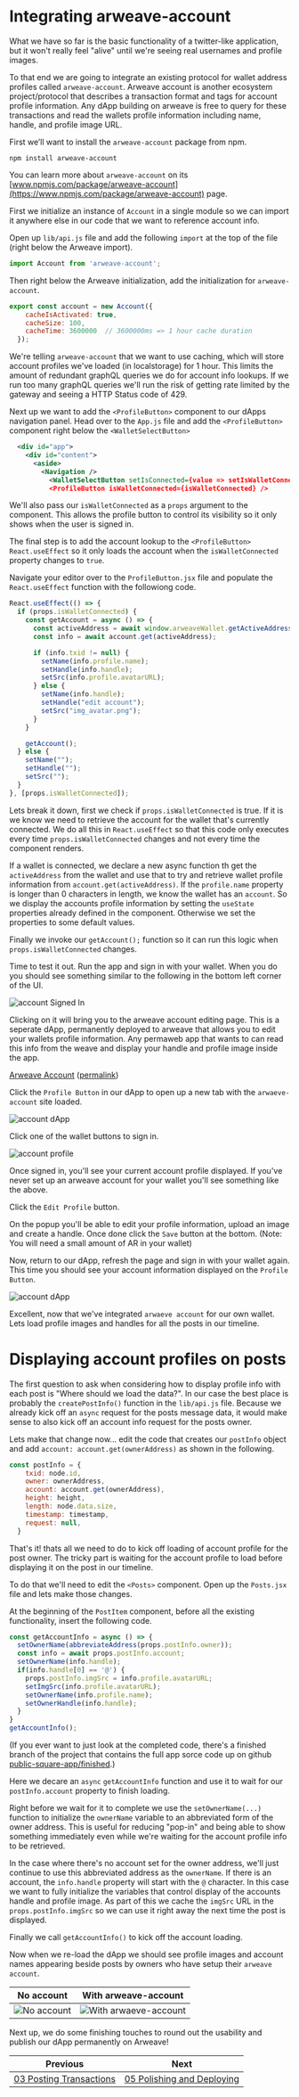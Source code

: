 # Integrating arweave-account
What we have so far is the basic functionality of a twitter-like application, but it won't really feel "alive" until we're seeing real usernames and profile images.

To that end we are going to integrate an existing protocol for wallet address profiles called `arweave-account`. Arweave account is another ecosystem project/protocol that describes a transaction format and tags for account profile information. Any dApp building on arweave is free to query for these transactions and read the wallets profile information including name, handle, and profile image URL.

First we’ll want to install the `arweave-account` package from npm.
```
npm install arweave-account
```

You can learn more about `arweave-account` on its [www.npmjs.com/package/arweave-account](https://www.npmjs.com/package/arweave-account) page.

First we initialize an instance of `Account` in a single module so we can import it anywhere else in our code that we want to reference account info.

Open up `lib/api.js` file and add the following `import` at the top of the file (right below the Arweave import).

```js
import Account from 'arweave-account';
```

Then right below the Arweave initialization, add the initialization for `arweave-account`.

```js
export const account = new Account({
    cacheIsActivated: true,
    cacheSize: 100,
    cacheTime: 3600000  // 3600000ms => 1 hour cache duration
  });
```
We're telling `arweave-account` that we want to use caching, which will store account profiles we've loaded (in localstorage) for 1 hour. This limits the amount of redundant graphQL queries we do for account info lookups. If we run too many graphQL queries we'll run the risk of getting rate limited by the gateway and seeing a HTTP Status code of 429.

Next up we want to add the `<ProfileButton>` component to our dApps navigation panel. Head over to the `App.js` file and add the `<ProfileButton>` component right below the `<WalletSelectButton>`

```xml
  <div id="app">
    <div id="content">
      <aside>
        <Navigation />
          <WalletSelectButton setIsConnected={value => setIsWalletConnected(value)} />
          <ProfileButton isWalletConnected={isWalletConnected} />
```
We'll also pass our `isWalletConnected` as a `props` argument to the component. This allows the profile button to control its visibility so it only shows when the user is signed in.

The final step is to add the account lookup to the `<ProfileButton>` `React.useEffect` so it only loads the account when the `isWalletConnected` property changes to `true`.

Navigate your editor over to the `ProfileButton.jsx` file and populate the `React.useEffect` function with the followiong code.

```js
React.useEffect(() => {
  if (props.isWalletConnected) {
    const getAccount = async () => {
      const activeAddress = await window.arweaveWallet.getActiveAddress();
      const info = await account.get(activeAddress);

      if (info.txid != null) {
        setName(info.profile.name);
        setHandle(info.handle);
        setSrc(info.profile.avatarURL);
      } else {
        setName(info.handle);
        setHandle("edit account");
        setSrc("img_avatar.png");
      }
    }

    getAccount();
  } else {
    setName("");
    setHandle("");
    setSrc("");
  }
}, [props.isWalletConnected]);
```

Lets break it down, first we check if `props.isWalletConnected` is true. If it is we know we need to retrieve the account for the wallet that's currently connected. We do all this in `React.useEffect` so that this code only executes every time `props.isWalletConnected` changes and not every time the component renders.

If a wallet is connected, we declare a new async function th get the `activeAddress` from the wallet  and use that to try and retrieve wallet profile information from `account.get(activeAddress)`. If the `profile.name` property is longer than 0 characters in length, we know the wallet has an `account`. So we display the accounts profile information by setting the `useState` properties already defined in the component. Otherwise we set the properties to some default values.

Finally we invoke our `getAccount();` function so it can run this logic when `props.isWalletConnected` changes. 

Time to test it out. Run the app and sign in with your wallet. When you do you should see something similar to the following in the bottom left corner of the UI.

![account Signed In](images/image26.png)

Clicking on it will bring you to the arweave account editing page. This is a seperate dApp, permanently deployed to arweave that allows you to edit your wallets profile information. Any permaweb app that wants to can read this info from the weave and display your handle and profile image inside the app.

[Arweave Account](https://acount.metaweave.xyz) ([permalink](arweave.net/BYn976Gt4S4u-Kn7D0QxFLGlbko2GbHdJPVkZ_o2uGU))

Click the `Profile Button` in our dApp to open up a new tab with the `arwaeve-account` site loaded.

![account dApp](images/image27.png)

Click one of the wallet buttons to sign in.

![account profile](images/image28.png)

Once signed in, you'll see your current account profile displayed. If you've never set up an arweave account for your wallet you'll see something like the above.

Click the `Edit Profile` button.

On the popup you'll be able to edit your profile information, upload an image and create a handle. Once done click the `Save` button at the bottom. (Note: You will need a small amount of AR in your wallet)

Now, return to our dApp, refresh the page and sign in with your wallet again. This time you should see your account information displayed on the `Profile Button`.

![account dApp](images/image29.png)

Excellent, now that we've integrated `arwaeve account` for our own wallet. Lets load profile images and handles for all the posts in our timeline.

# Displaying account profiles on posts

The first question to ask when considering how to display profile info with each post is "Where should we load the data?". In our case the best place is probably the `createPostInfo()` function in the `lib/api.js` file. Because we already kick off an `async` request for the posts message data, it would make sense to also kick off an account info request for the posts owner.

Lets make that change now... edit the code that creates our `postInfo` object and add `account: account.get(ownerAddress)` as shown in the following.

```js
const postInfo = {
    txid: node.id,
    owner: ownerAddress,
    account: account.get(ownerAddress),
    height: height,
    length: node.data.size,
    timestamp: timestamp,
    request: null,
  }
```

That's it! thats all we need to do to kick off loading of account profile for the post owner. The tricky part is waiting for the account profile to load before displaying it on the post in our timeline.

To do that we'll need to edit the `<Posts>` component. Open up the `Posts.jsx` file and lets make those changes.

At the beginning of the `PostItem` component, before all the existing functionality, insert the following code.

```js
const getAccountInfo = async () => {
  setOwnerName(abbreviateAddress(props.postInfo.owner));
  const info = await props.postInfo.account;
  setOwnerName(info.handle);
  if(info.handle[0] == '@') {
    props.postInfo.imgSrc = info.profile.avatarURL;
    setImgSrc(info.profile.avatarURL);
    setOwnerName(info.profile.name);
    setOwnerHandle(info.handle);
  } 
}
getAccountInfo();
```
(If you ever want to just look at the completed code, there's a finished branch of the project that contains the full app sorce code  up on github  [public-square-app/finished](https://github.com/DanMacDonald/public-square-app/tree/finished).)


Here we decare an `async` `getAccountInfo` function and use it to wait for our `postInfo.account` property to finish loading.

Right before we wait for it to complete we use the `setOwnerName(...)` function to initialize the `ownerName` variable to an abbreviated form of the owner address. This is useful for reducing "pop-in" and being able to show something immediately even while we're waiting for the account profile info to be retrieved.

In the case where there's no account set for the owner address, we'll just continue to use this abbreviated address as the `ownerName`. If there is an account, the `info.handle` property will start with the `@` character. In this case we want to fully initialize the variables that control display of the accounts handle and profile image. As part of this we cache the `imgSrc` URL in the `props.postInfo.imgSrc` so we can use it right away the next time the post is displayed.

Finally we call `getAccountInfo()` to kick off the account loading. 

Now when we re-load the dApp we should see profile images and account names appearing beside posts by owners who have setup their `arweave account`.


| No account | With arweave-account|
|--------|------|
|![No account](images/image30.png)|![With arwaeve-account](images/image31.png)|

Next up, we do some finishing touches to round out the usability and publish our dApp permanently on Arweave!


| Previous | Next |
| -- | -- |
| [03 Posting Transactions](03-PostingTransactions.md)| [05 Polishing and Deploying](05-PolishingAndDeploying.md#polishing-and-deploying)
